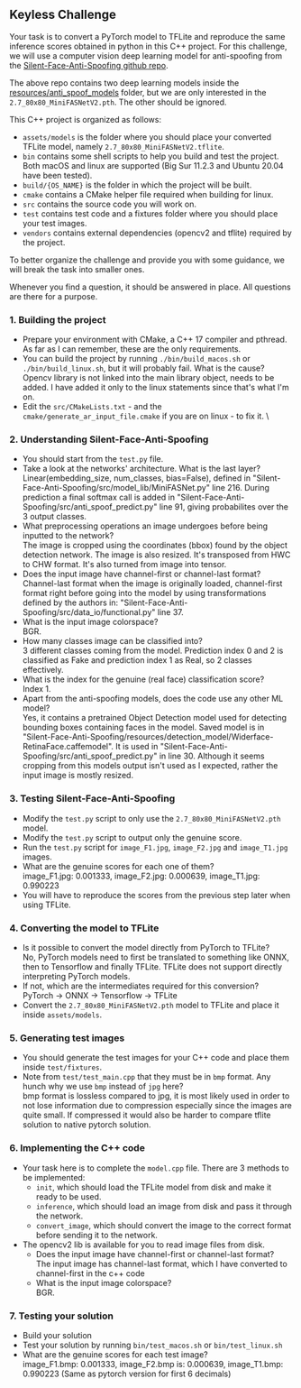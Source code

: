 ## Keyless Challenge

Your task is to convert a PyTorch model to TFLite and reproduce the same inference scores obtained in python in this C++ project. For this challenge, we will use a computer vision deep learning model for anti-spoofing from the [Silent-Face-Anti-Spoofing github repo](https://github.com/minivision-ai/Silent-Face-Anti-Spoofing).

The above repo contains two deep learning models inside the [resources/anti_spoof_models](https://github.com/minivision-ai/Silent-Face-Anti-Spoofing/tree/master/resources/anti_spoof_models) folder, but we are only interested in the `2.7_80x80_MiniFASNetV2.pth`. The other should be ignored.

This C++ project is organized as follows:

- `assets/models` is the folder where you should place your converted TFLite model, namely `2.7_80x80_MiniFASNetV2.tflite`.
- `bin` contains some shell scripts to help you build and test the project. Both macOS and linux are supported (Big Sur 11.2.3 and Ubuntu 20.04 have been tested).
- `build/{OS_NAME}` is the folder in which the project will be built.
- `cmake` contains a CMake helper file required when building for linux.
- `src` contains the source code you will work on.
- `test` contains test code and a fixtures folder where you should place your test images.
- `vendors` contains external dependencies (opencv2 and tflite) required by the project.

To better organize the challenge and provide you with some guidance, we will break the task into smaller ones. 

Whenever you find a question, it should be answered in place. All questions are there for a purpose.

### 1. Building the project

- Prepare your environment with CMake, a C++ 17 compiler and pthread. As far as I can remember, these are the only requirements.
- You can build the project by running `./bin/build_macos.sh` or `./bin/build_linux.sh`, but it will probably fail. What is the cause? \
  Opencv library is not linked into the main library object, needs to be added.
  I have added it only to the linux statements since that's what I'm on.
- Edit the `src/CMakeLists.txt` - and the `cmake/generate_ar_input_file.cmake` if you are on linux - to fix it. \

### 2. Understanding Silent-Face-Anti-Spoofing

- You should start from the `test.py` file.
- Take a look at the networks' architecture. What is the last layer? \
  Linear(embedding_size, num_classes, bias=False), defined in "Silent-Face-Anti-Spoofing/src/model_lib/MiniFASNet.py" line 216.
  During prediction a final softmax call is added in "Silent-Face-Anti-Spoofing/src/anti_spoof_predict.py" line 91, giving probabilites over the 3 output classes.
- What preprocessing operations an image undergoes before being inputted to the network? \
  The image is cropped using the coordinates (bbox) found by the object detection network.
  The image is also resized.
  It's transposed from HWC to CHW format.
  It's also turned from image into tensor.
- Does the input image have channel-first or channel-last format? \
  Channel-last format when the image is originally loaded, channel-first format right before going into the model by using transformations defined by the authors in: "Silent-Face-Anti-Spoofing/src/data_io/functional.py" line 37.
- What is the input image colorspace? \
  BGR.
- How many classes image can be classified into? \
  3 different classes coming from the model. Prediction index 0 and 2 is classified as Fake and prediction index 1 as Real, so 2 classes effectively.
- What is the index for the genuine (real face) classification score? \
  Index 1.
- Apart from the anti-spoofing models, does the code use any other ML model? \
  Yes, it contains a pretrained Object Detection model used for detecting bounding boxes containing faces in the model.
  Saved model is in "Silent-Face-Anti-Spoofing/resources/detection_model/Widerface-RetinaFace.caffemodel".
  It is used in "Silent-Face-Anti-Spoofing/src/anti_spoof_predict.py" in line 30.
  Although it seems cropping from this models output isn't used as I expected, rather the input image is mostly resized.

### 3. Testing Silent-Face-Anti-Spoofing

- Modify the `test.py` script to only use the `2.7_80x80_MiniFASNetV2.pth` model.
- Modify the `test.py` script to output only the genuine score.
- Run the `test.py` script for `image_F1.jpg`, `image_F2.jpg` and `image_T1.jpg` images.
- What are the genuine scores for each one of them? \
  image_F1.jpg: 0.001333, image_F2.jpg: 0.000639, image_T1.jpg: 0.990223
- You will have to reproduce the scores from the previous step later when using TFLite.

### 4. Converting the model to TFLite

- Is it possible to convert the model directly from PyTorch to TFLite? \
  No, PyTorch models need to first be translated to something like ONNX, then to Tensorflow and finally TFLite.
  TFLite does not support directly interpreting PyTorch models.
- If not, which are the intermediates required for this conversion? \
  PyTorch -> ONNX -> Tensorflow -> TFLite
- Convert the `2.7_80x80_MiniFASNetV2.pth` model to TFLite and place it inside `assets/models`.

### 5. Generating test images
 
- You should generate the test images for your C++ code and place them inside `test/fixtures`.
- Note from `test/test_main.cpp` that they must be in `bmp` format. Any hunch why we use `bmp` instead of `jpg` here? \
  bmp format is lossless compared to jpg, it is most likely used in order to not lose information due to compression especially since the images are quite small.
  If compressed it would also be harder to compare tflite solution to native pytorch solution.

### 6. Implementing the C++ code

- Your task here is to complete the `model.cpp` file. There are 3 methods to be implemented:
  - `init`, which should load the TFLite model from disk and make it ready to be used.
  - `inference`, which should load an image from disk and pass it through the network.
  - `convert_image`, which should convert the image to the correct format before sending it to the network.
- The opencv2 lib is available for you to read image files from disk.
  - Does the input image have channel-first or channel-last format? \
    The input image has channel-last format, which I have converted to channel-first in the c++ code
  - What is the input image colorspace? \
    BGR.

### 7. Testing your solution

- Build your solution
- Test your solution by running `bin/test_macos.sh` or `bin/test_linux.sh`
- What are the genuine scores for each test image? \
  image_F1.bmp: 0.001333, image_F2.bmp is: 0.000639, image_T1.bmp: 0.990223 (Same as pytorch version for first 6 decimals)
